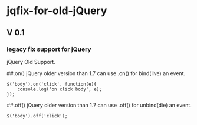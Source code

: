 # jqfix-for-old-jQuery
## V 0.1
### legacy fix support for jQuery

jQuery Old Support.

##.on()
jQuery older version than 1.7 can use .on() for bind(live) an event.
```
$('body').on('click', function(e){
	console.log('on click body', e);
});
```

##.off()
jQuery older version than 1.7 can use .off() for unbind(die) an event.
```
$('body').off('click');
```
